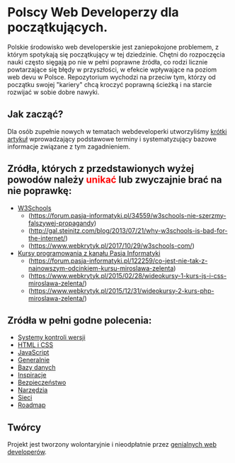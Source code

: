 # Polscy Web Developerzy dla początkujących.

Polskie środowisko web developerskie jest zaniepokojone problemem, z którym spotykają się początkujący w tej dziedzinie.
Chętni do rozpoczęcia nauki często sięgają po nie w pełni poprawne źródła, co rodzi licznie powtarzające się błędy w przyszłości, w efekcie wpływające na poziom web devu w Polsce. Repozytorium wychodzi na przeciw tym, którzy od początku swojej "kariery" chcą kroczyć poprawną ścieżką i na starcie rozwijać w sobie dobre nawyki.

## Jak zacząć?
Dla osób zupełnie nowych w tematach webdeveloperki utworzyliśmy [krótki artykuł](./how-to-start.md) wprowadzający podstawowe terminy i systematyzujący bazowe informacje związane z tym zagadnieniem. 

## Zródła, których z przedstawionych wyżej powodów należy <span style="color: red">unikać</span> lub zwyczajnie brać na nie poprawkę:

* [W3Schools](https://www.w3schools.com/)
  * (https://forum.pasja-informatyki.pl/34559/w3schools-nie-szerzmy-falszywej-propagandy)
  * (http://gal.steinitz.com/blog/2013/07/21/why-w3schools-is-bad-for-the-internet/)
  * (https://www.webkrytyk.pl/2017/10/29/w3schools-com/)
* [Kursy programowania z kanału Pasja Informatyki](https://www.youtube.com/user/MiroslawZelent)
  * (https://forum.pasja-informatyki.pl/122259/co-jest-nie-tak-z-najnowszym-odcinkiem-kursu-miroslawa-zelenta)
  * (https://www.webkrytyk.pl/2015/02/28/wideokursy-1-kurs-js-i-css-miroslawa-zelenta/)
  * (https://www.webkrytyk.pl/2015/12/31/wideokursy-2-kurs-php-miroslawa-zelenta/)

## Zródła w pełni godne polecenia:
* [Systemy kontroli wersji](./version-control.md)
* [HTML i CSS](./html-css.md)
* [JavaScript](./js.md)
* [Generalnie](./general.md)
* [Bazy danych](./databases.md)
* [Inspiracje](./inspirations.md)
* [Bezpieczeństwo](./security.md)
* [Narzędzia](./tools.md)
* [Sieci](./web-structure.md)
* [Roadmap](./roadmap.md)

## Twórcy
Projekt jest tworzony wolontaryjnie i nieodpłatnie przez [genialnych web developerów](./CONTRIBUTORS.md).

